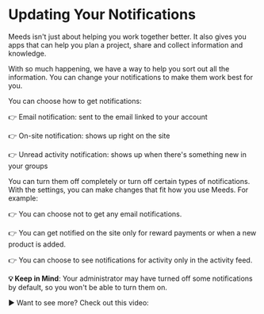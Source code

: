 # Updating Your Notifications

Meeds isn't just about helping you work together better. It also gives you apps that can help you plan a project, share and collect information and knowledge.



With so much happening, we have a way to help you sort out all the information. You can change your notifications to make them work best for you.



You can choose how to get notifications:&#x20;

👉 Email notification: sent to the email linked to your account&#x20;

👉 On-site notification: shows up right on the site&#x20;

👉 Unread activity notification: shows up when there's something new in your groups



You can turn them off completely or turn off certain types of notifications. With the settings, you can make changes that fit how you use Meeds. For example:&#x20;

👉 You can choose not to get any email notifications.&#x20;

👉 You can get notified on the site only for reward payments or when a new product is added.&#x20;

👉 You can choose to see notifications for activity only in the activity feed.



**💡 Keep in Mind**: Your administrator may have turned off some notifications by default, so you won't be able to turn them on.



▶ Want to see more? Check out this video:

